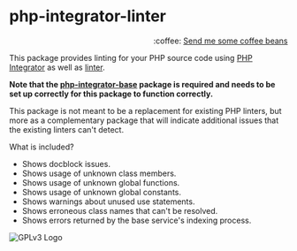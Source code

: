# php-integrator-linter
<p align="right">
:coffee:
<a href="https://www.paypal.com/cgi-bin/webscr?cmd=_s-xclick&hosted_button_id=YKTNLZCRHMRTJ">Send me some coffee beans</a>
</p>

This package provides linting for your PHP source code using [PHP Integrator](https://github.com/Gert-dev/php-integrator-base) as well as [linter](https://github.com/atom-community/linter).

**Note that the [php-integrator-base](https://github.com/Gert-dev/php-integrator-base) package is required and needs to be set up correctly for this package to function correctly.**

This package is not meant to be a replacement for existing PHP linters, but more as a complementary package that will indicate additional issues that the existing linters can't detect.

What is included?
  * Shows docblock issues.
  * Shows usage of unknown class members.
  * Shows usage of unknown global functions.
  * Shows usage of unknown global constants.
  * Shows warnings about unused use statements.
  * Shows erroneous class names that can't be resolved.
  * Shows errors returned by the base service's indexing process.

![GPLv3 Logo](http://gplv3.fsf.org/gplv3-127x51.png)
